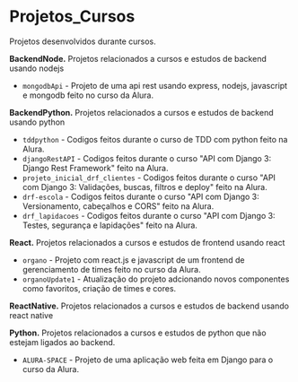# Projetos_Cursos
Projetos desenvolvidos durante cursos.

**BackendNode.**
Projetos relacionados a cursos e estudos de backend usando nodejs
- `mongodbApi` - Projeto de uma api rest usando express, nodejs, javascript e mongodb feito no curso da Alura.

**BackendPython.**
Projetos relacionados a cursos e estudos de backend usando python
- `tddpython` - Codigos feitos durante o curso de TDD com python feito na Alura.
- `djangoRestAPI` - Codigos feitos durante o curso "API com Django 3: Django Rest Framework"  feito na Alura.
- `projeto_inicial_drf_clientes` - Codigos feitos durante o curso "API com Django 3: Validações, buscas, filtros e deploy"  feito na Alura.
- `drf-escola` - Codigos feitos durante o curso "API com Django 3: Versionamento, cabeçalhos e CORS"  feito na Alura.
- `drf_lapidacoes` - Codigos feitos durante o curso "API com Django 3: Testes, segurança e lapidações"  feito na Alura.

**React.**
Projetos relacionados a cursos e estudos de frontend usando react
- `organo` - Projeto com react.js e javascript de um frontend de gerenciamento de times feito no curso da Alura.
- `organoUpdate1` - Atualização do projeto adcionando novos componentes como favoritos, criação de times e cores.

**ReactNative.**
Projetos relacionados a cursos e estudos de backend usando react native

**Python.**
Projetos relacionados a cursos e estudos de python que não estejam ligados ao backend.
- `ALURA-SPACE` - Projeto de uma aplicação web feita em Django para o curso da Alura.
